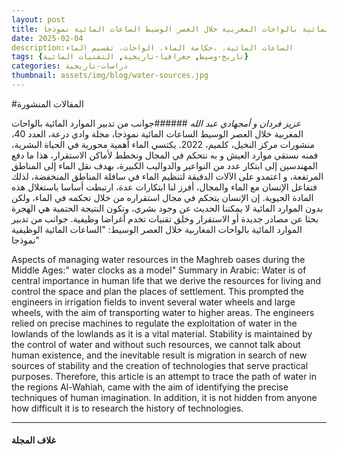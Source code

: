 ```yaml
---
layout: post
title: تدبير الموارد المائية بالواحات المغربية خلال العصر الوسيط الساعات المائية نموذجا
date: 2025-02-04
description:الساعات المائية، ،حكامة الماء، الواحات، تقسيم الماء 
tags: {تاريخ-وسيط, جغرافيا-تاريخية, التقنيات المائية}
categories: دراسات-تاريخية
thumbnail: assets/img/blog/water-sources.jpg
---
```


#المقالات المنشورة

*عزيز فردان و أمجهادي عبد الله*
######جوانب من تدبير الموارد المائية بالواحات المغربية خلال العصر الوسيط الساعات المائية نموذجا، مجلة وادي درعة، العدد 40، منشورات مركز النخيل، كلميم، 2022.
يكتسي الماء أهمية محورية في الحياة البشرية، فمنه نستقي موارد العيش و به نتحكم في المجال ونخطط لأماكن الاستقرار، هذا ما دفع المهندسين إلى ابتكار عدد من النواعير والدواليب الكبيرة، بهدف نقل الماء إلى المناطق المرتفعة، و اعتمدو على الآلات الدقيقة لتنظيم الماء في سافلة المناطق المنخفضة، لذلك فتفاعل الإنسان مع الماء والمجال، أفرز لنا ابتكارات عدة، ارتبطت أساسا باستغلال هذه المادة الحيوية. إن الإنسان يتحكم في مجال استقراره من خلال تحكمه في الماء، ولكن بدون الموارد المائية لا يمكننا الحديث عن وجود بشري، وتكون النتيجة الحتمية هي الهجرة بحثا عن مصادر جديدة أو الاستقرار وخلق تقنيات تخدم أغراضا وظيفية.
جوانب من  تدبير  الموارد المائية   بالواحات المغاربية  خلال العصر الوسيط: "الساعات المائية الوظيفية نموذجا"

Aspects of managing water resources in the Maghreb oases during the Middle Ages:" water clocks as a model"
Summary in Arabic:
Water is of central importance in human life that we derive the resources for living and control the space and plan the places of settlement. This prompted the engineers in irrigation fields to invent several water wheels and large wheels, with the aim of transporting water to higher areas. The engineers relied on precise machines to regulate the exploitation of water in the lowlands of the lowlands as it is a vital material.
Stability is maintained by the control of water and without such resources, we cannot talk about human existence, and the inevitable result is migration in search of new sources of stability and the creation of technologies that serve practical purposes. Therefore, this article is an attempt to trace the path of water in the regions Al-Wahiah, came with the aim of identifying the precise techniques of human imagination. In addition, it is not hidden from anyone how difficult it is to research the history of technologies.


------------


#### غلاف المجلة 

